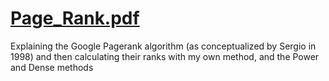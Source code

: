 # [Page_Rank.pdf](https://github.com/bilan604/GooglePagerank/blob/main/Page_Rank.pdf)  

Explaining the Google Pagerank algorithm (as conceptualized by Sergio in 1998) and then calculating their ranks with my own method, and the Power and Dense methods

